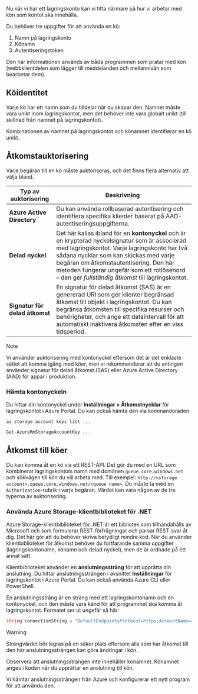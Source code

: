 Nu när vi har ett lagringskonto kan vi titta närmare på hur vi arbetar med kön som kontot ska innehålla.

Du behöver tre uppgifter för att använda en kö:

 1. Namn på lagringskonto
 2. Könamn
 3. Autentiseringstoken

Den här informationen används av båda programmen som pratar med kön (webbklientdelen som lägger till meddelanden och mellannivån som bearbetar dem).

## <a name="queue-identity"></a>Köidentitet

Varje kö har ett namn som du tilldelar när du skapar den. Namnet måste vara unikt inom lagringskontot, men det behöver inte vara globalt unikt (till skillnad från namnet på lagringskontot).

Kombinationen av namnet på lagringskontot och könamnet identifierar en kö unikt.

## <a name="access-authorization"></a>Åtkomstauktorisering

Varje begäran till en kö måste auktoriseras, och det finns flera alternativ att välja bland.

| Typ av auktorisering | Beskrivning |
|--------------------|-------------|
| **Azure Active Directory** | Du kan använda rollbaserad autentisering och identifiera specifika klienter baserat på AAD-autentiseringsuppgifterna. |
| **Delad nyckel** | Det här kallas ibland för en **kontonyckel** och är en krypterad nyckelsignatur som är associerad med lagringskontot. Varje lagringskonto har två sådana nycklar som kan skickas med varje begäran om åtkomstautentisering. Den här metoden fungerar ungefär som ett rotlösenord – den ger _fullständig åtkomst_ till lagringskontot. |
| **Signatur för delad åtkomst** | En signatur för delad åtkomst (SAS) är en genererad URI som ger klienter begränsad åtkomst till objekt i lagringskontot. Du kan begränsa åtkomsten till specifika resurser och behörigheter, och ange ett dataintervall för att automatiskt inaktivera åtkomsten efter en viss tidsperiod.  |

> [!NOTE]
> Vi använder auktorisering med kontonyckel eftersom det är det enklaste sättet att komma igång med köer, men vi rekommenderar att du antingen använder signatur för delad åtkomst (SAS) eller Azure Active Directory (AAD) för appar i produktion.

### <a name="retrieving-the-account-key"></a>Hämta kontonyckeln
 
Du hittar din kontonyckel under **Inställningar > Åtkomstnycklar** för lagringskontot i Azure Portal. Du kan också hämta den via kommandoraden:

```azurecli
az storage account keys list ...
```

```powershell
Get-AzureRmStorageAccountKey ...
```

## <a name="accessing-queues"></a>Åtkomst till köer

Du kan komma åt en kö via ett REST-API. Det gör du med en URL som kombinerar lagringskontots namn med domänen `queue.core.windows.net` och sökvägen till kön du vill arbeta med. Till exempel: `http://<storage account>.queue.core.windows.net/<queue name>`. Du måste ta med en `Authorization`-rubrik i varje begäran. Värdet kan vara någon av de tre typerna av auktorisering.

### <a name="using-the-azure-storage-client-library-for-net"></a>Använda Azure Storage-klientbiblioteket för .NET

Azure Storage-klientbiblioteket för .NET är ett bibliotek som tillhandahålls av Microsoft och som formulerar REST-förfrågningar och parsar REST-svar åt dig. Det här gör att du behöver skriva betydligt mindre kod. När du använder klientbiblioteket för åtkomst behöver du fortfarande samma uppgifter (lagringskontonamn, könamn och delad nyckel), men de är ordnade på ett annat sätt.

Klientbiblioteket använder en **anslutningssträng** för att upprätta din anslutning. Du hittar anslutningssträngen i avsnittet **Inställningar** för lagringskontot i Azure Portal. Du kan också använda Azure CLI eller PowerShell.

En anslutningssträng är en sträng med ett lagringskontonamn och en kontonyckel, och den måste vara känd för att programmet ska komma åt lagringskontot. Formatet ser ut ungefär så här:

```csharp
string connectionString = "DefaultEndpointsProtocol=https;AccountName=<your storage account name>;AccountKey=<your key>;EndpointSuffix=core.windows.net"
```

> [!WARNING]
> Strängvärdet bör lagras på en säker plats eftersom alla som har åtkomst till den här anslutningssträngen kan göra ändringar i kön.

Observera att anslutningssträngen inte innehåller könamnet. Könamnet anges i koden när du upprättar en anslutning till kön.

Vi hämtar anslutningssträngen från Azure och konfigurerar ett nytt program för att använda den.